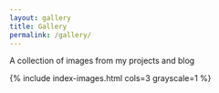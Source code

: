 ```yaml
---
layout: gallery
title: Gallery
permalink: /gallery/
---
```


A collection of images from my projects and blog

{% include index-images.html cols=3 grayscale=1 %}
